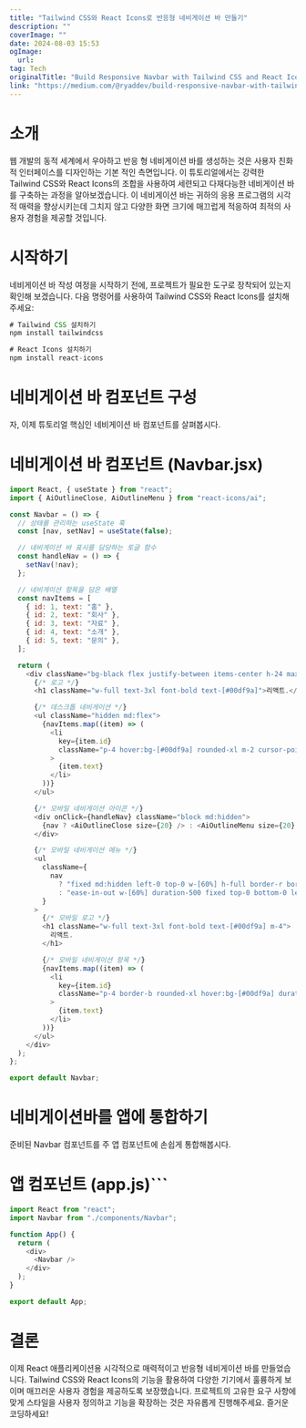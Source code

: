 ```yaml
---
title: "Tailwind CSS와 React Icons로 반응형 네비게이션 바 만들기"
description: ""
coverImage: ""
date: 2024-08-03 15:53
ogImage: 
  url: 
tag: Tech
originalTitle: "Build Responsive Navbar with Tailwind CSS and React Icons"
link: "https://medium.com/@ryaddev/build-responsive-navbar-with-tailwind-css-and-react-icons-3b13a272dec4"
---
```




# 소개

웹 개발의 동적 세계에서 우아하고 반응 형 네비게이션 바를 생성하는 것은 사용자 친화적 인터페이스를 디자인하는 기본 적인 측면입니다. 이 튜토리얼에서는 강력한 Tailwind CSS와 React Icons의 조합을 사용하여 세련되고 다재다능한 네비게이션 바를 구축하는 과정을 알아보겠습니다. 이 네비게이션 바는 귀하의 응용 프로그램의 시각적 매력을 향상시키는데 그치지 않고 다양한 화면 크기에 매끄럽게 적응하여 최적의 사용자 경험을 제공할 것입니다.

# 시작하기

네비게이션 바 작성 여정을 시작하기 전에, 프로젝트가 필요한 도구로 장착되어 있는지 확인해 보겠습니다. 다음 명령어를 사용하여 Tailwind CSS와 React Icons를 설치해 주세요:

<div class="content-ad"></div>

```js
# Tailwind CSS 설치하기
npm install tailwindcss

# React Icons 설치하기
npm install react-icons
```

# 네비게이션 바 컴포넌트 구성

자, 이제 튜토리얼 핵심인 네비게이션 바 컴포넌트를 살펴봅시다.

# 네비게이션 바 컴포넌트 (Navbar.jsx)

<div class="content-ad"></div>

```js
import React, { useState } from "react";
import { AiOutlineClose, AiOutlineMenu } from "react-icons/ai";

const Navbar = () => {
  // 상태를 관리하는 useState 훅
  const [nav, setNav] = useState(false);

  // 네비게이션 바 표시를 담당하는 토글 함수
  const handleNav = () => {
    setNav(!nav);
  };

  // 네비게이션 항목을 담은 배열
  const navItems = [
    { id: 1, text: "홈" },
    { id: 2, text: "회사" },
    { id: 3, text: "자료" },
    { id: 4, text: "소개" },
    { id: 5, text: "문의" },
  ];

  return (
    <div className="bg-black flex justify-between items-center h-24 max-w-[1240px] mx-auto px-4 text-white">
      {/* 로고 */}
      <h1 className="w-full text-3xl font-bold text-[#00df9a]">리액트.</h1>

      {/* 데스크톱 네비게이션 */}
      <ul className="hidden md:flex">
        {navItems.map((item) => (
          <li
            key={item.id}
            className="p-4 hover:bg-[#00df9a] rounded-xl m-2 cursor-pointer duration-300 hover:text-black"
          >
            {item.text}
          </li>
        ))}
      </ul>

      {/* 모바일 네비게이션 아이콘 */}
      <div onClick={handleNav} className="block md:hidden">
        {nav ? <AiOutlineClose size={20} /> : <AiOutlineMenu size={20} />}
      </div>

      {/* 모바일 네비게이션 메뉴 */}
      <ul
        className={
          nav
            ? "fixed md:hidden left-0 top-0 w-[60%] h-full border-r border-r-gray-900 bg-[#000300] ease-in-out duration-500"
            : "ease-in-out w-[60%] duration-500 fixed top-0 bottom-0 left-[-100%]"
        }
      >
        {/* 모바일 로고 */}
        <h1 className="w-full text-3xl font-bold text-[#00df9a] m-4">
          리액트.
        </h1>

        {/* 모바일 네비게이션 항목 */}
        {navItems.map((item) => (
          <li
            key={item.id}
            className="p-4 border-b rounded-xl hover:bg-[#00df9a] duration-300 hover:text-black cursor-pointer border-gray-600"
          >
            {item.text}
          </li>
        ))}
      </ul>
    </div>
  );
};

export default Navbar;
```

# 네비게이션바를 앱에 통합하기

준비된 Navbar 컴포넌트를 주 앱 컴포넌트에 손쉽게 통합해봅시다.

# 앱 컴포넌트 (app.js)```

<div class="content-ad"></div>

```js
import React from "react";
import Navbar from "./components/Navbar";

function App() {
  return (
    <div>
      <Navbar />
    </div>
  );
}

export default App;
```

# 결론

이제 React 애플리케이션용 시각적으로 매력적이고 반응형 네비게이션 바를 만들었습니다. Tailwind CSS와 React Icons의 기능을 활용하여 다양한 기기에서 훌륭하게 보이며 매끄러운 사용자 경험을 제공하도록 보장했습니다. 프로젝트의 고유한 요구 사항에 맞게 스타일을 사용자 정의하고 기능을 확장하는 것은 자유롭게 진행해주세요. 즐거운 코딩하세요!

```

```
